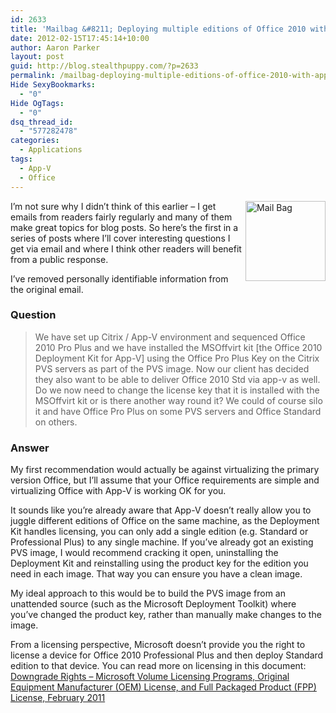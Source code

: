 ```yaml
---
id: 2633
title: 'Mailbag &#8211; Deploying multiple editions of Office 2010 with App-V'
date: 2012-02-15T17:45:14+10:00
author: Aaron Parker
layout: post
guid: http://blog.stealthpuppy.com/?p=2633
permalink: /mailbag-deploying-multiple-editions-of-office-2010-with-app-v/
Hide SexyBookmarks:
  - "0"
Hide OgTags:
  - "0"
dsq_thread_id:
  - "577282478"
categories:
  - Applications
tags:
  - App-V
  - Office
---
```

[<img style="background-image: none; padding-left: 0px; padding-right: 0px; display: inline; float: right; padding-top: 0px; border: 0px;" title="Mail Bag" src="http://stealthpuppy.com/wp-content/uploads/2012/02/Mail-Bag_thumb.png" alt="Mail Bag" width="128" height="128" align="right" border="0" />](http://stealthpuppy.com/wp-content/uploads/2012/02/Mail-Bag.png)I&#8217;m not sure why I didn&#8217;t think of this earlier – I get emails from readers fairly regularly and many of them make great topics for blog posts. So here&#8217;s the first in a series of posts where I&#8217;ll cover interesting questions I get via email and where I think other readers will benefit from a public response.

I&#8217;ve removed personally identifiable information from the original email.

### Question

> We have set up Citrix / App-V environment and sequenced Office 2010 Pro Plus and we have installed the MSOffvirt kit [the Office 2010 Deployment Kit for App-V] using the Office Pro Plus Key on the Citrix PVS servers as part of the PVS image. Now our client has decided they also want to be able to deliver Office 2010 Std via app-v as well. Do we now need to change the license key that it is installed with the MSOffvirt kit or is there another way round it? We could of course silo it and have Office Pro Plus on some PVS servers and Office Standard on others.

### Answer

My first recommendation would actually be against virtualizing the primary version Office, but I&#8217;ll assume that your Office requirements are simple and virtualizing Office with App-V is working OK for you.

It sounds like you&#8217;re already aware that App-V doesn&#8217;t really allow you to juggle different editions of Office on the same machine, as the Deployment Kit handles licensing, you can only add a single edition (e.g. Standard or Professional Plus) to any single machine. If you&#8217;ve already got an existing PVS image, I would recommend cracking it open, uninstalling the Deployment Kit and reinstalling using the product key for the edition you need in each image. That way you can ensure you have a clean image.

My ideal approach to this would be to build the PVS image from an unattended source (such as the Microsoft Deployment Toolkit) where you&#8217;ve changed the product key, rather than manually make changes to the image.

From a licensing perspective, Microsoft doesn&#8217;t provide you the right to license a device for Office 2010 Professional Plus and then deploy Standard edition to that device. You can read more on licensing in this document: [Downgrade Rights &#8211; Microsoft Volume Licensing Programs, Original Equipment Manufacturer (OEM) License, and Full Packaged Product (FPP) License, February 2011](http://download.microsoft.com/download/6/8/9/68964284-864D-4A6D-AED9-F2C1F8F23E14/DOWNGRADE_RIGHTS.DOCX)